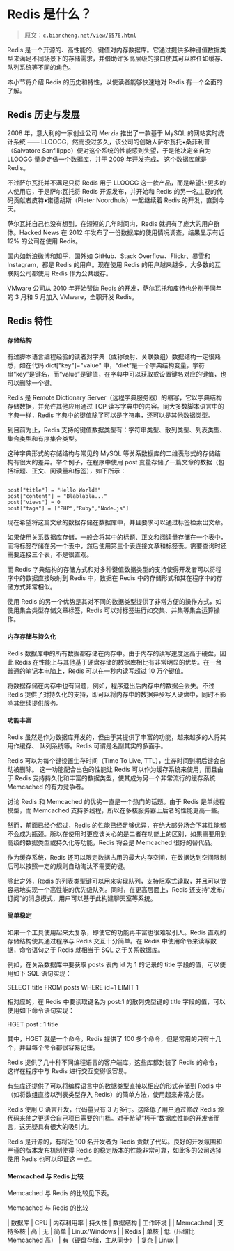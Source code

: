 # Redis 是什么？

> 原文：[`c.biancheng.net/view/6576.html`](http://c.biancheng.net/view/6576.html)

Redis 是一个开源的、高性能的、键值对内存数据库。它通过提供多种键值数据类型来满足不同场景下的存储需求，并借助许多高层级的接口使其可以胜任如缓存、队列系统等不同的角色。

本小节将介绍 Redis 的历史和特性，以使读者能够快速地对 Redis 有一个全面的了解。

## Redis 历史与发展

2008 年，意大利的一家创业公司 Merzia 推出了一款基于 MySQL 的网站实时统计系统 —— LLOOGG，然而没过多久，该公司的创始人萨尔瓦托•桑菲利普（Salvatore Sanfilippo）便对这个系统的性能感到失望，于是他决定亲自为 LLOOGG 量身定做一个数据库，并于 2009 年开发完成， 这个数据库就是 Redis。

不过萨尔瓦托并不满足只将 Redis 用于 LLOOGG 这一款产品，而是希望让更多的人使用它，于是萨尔瓦托将 Redis 开源发布，并开始和 Redis 的另一名主要的代码贡献者皮特•诺德胡斯（Pieter Noordhuis）一起继续着 Redis 的开发，直到今天。

萨尔瓦托自己也没有想到，在短短的几年时间内，Redis 就拥有了庞大的用户群体。Hacked News 在 2012 年发布了一份数据库的使用情况调查，结果显示有近 12% 的公司在使用 Redis。

国内如新浪微博和知乎，国外如 GitHub、Stack Overflow、Flickr、暴雪和 Instagram，都是 Redis 的用户。现在使用 Redis 的用户越来越多，大多数的互联网公司都使用 Redis 作为公共缓存。

VMware 公司从 2010 年开始赞助 Redis 的开发，萨尔瓦托和皮特也分别于同年的 3 月和 5 月加入 VMware，全职开发 Redis。

## Redis 特性

#### 存储结构

有过脚本语言编程经验的读者对字典（或称映射、关联数组）数据结构一定很熟悉，如在代码 dict["key"]="value" 中，“diet”是一个字典结构变量，字符串“key”是键名，而“value”是键值，在字典中可以获取或设置键名对应的键值，也可以删除一个键。

Redis 是 Remote Dictionary Server（远程字典服务器）的缩写，它以字典结构存储数据，并允许其他应用通过 TCP 读写字典中的内容。同大多数脚本语言中的字典一样，Redis 字典中的键值除了可以是字符串，还可以是其他数据类型。

到目前为止，Redis 支持的键值数据类型有：字符串类型、散列类型、列表类型、集合类型和有序集合类型。

这种字典形式的存储结构与常见的 MySQL 等关系数据库的二维表形式的存储结构有很大的差异。举个例子，在程序中使用 post 变量存储了一篇文章的数据（包括标题、正文、阅读量和标签），如下所示：

```

post["title"] = "Hello World!"
post["content"] = "Blablabla..."
post["views"] = 0
post["tags"] = ["PHP","Ruby","Node.js"]
```

现在希望将这篇文章的数据存储在数据库中，并且要求可以通过标签检索岀文章。

如果使用关系数据库存储，一般会将其中的标题、正文和阅读量存储在一个表中，而将标签存储在另一个表中，然后使用第三个表连接文章和标签表。需要查询时还需要连接三个表，不是很直观。

而 Redis 字典结构的存储方式和对多种键值数据类型的支持使得开发者可以将程序中的数据直接映射到 Redis 中，数据在 Redis 中的存储形式和其在程序中的存储方式非常相似。

使用 Redis 的另一个优势是其对不同的数据类型提供了非常方便的操作方式，如使用集合类型存储文章标签，Redis 可以对标签进行如交集、并集等集合运算操作。

#### 内存存储与持久化

Redis 数据库中的所有数据都存储在内存中。由于内存的读写速度远高于硬盘，因此 Redis 在性能上与其他基于硬盘存储的数据库相比有非常明显的优势。在一台普通的笔记本电脑上，Redis 可以在一秒内读写超过 10 万个键值。

将数据存储在内存中也有问题，例如，程序退出后内存中的数据会丢失。不过 Redis 提供了对持久化的支持，即可以将内存中的数据异步写入硬盘中，同时不影响其继续提供服务。

#### 功能丰富

Redis 虽然是作为数据库开发的，但由于其提供了丰富的功能，越来越多的人将其用作缓存、 队列系统等。Redis 可谓是名副其实的多面手。

Redis 可以为每个键设置生存时间（Time To Live, TTL），生存时间到期后键会自动被删除。 这一功能配合出色的性能让 Redis 可以作为缓存系统来使用，而且由于 Redis 支持持久化和丰富的数据类型，使其成为另一个非常流行的缓存系统 Memcached 的有力竞争者。

讨论 Redis 和 Memcached 的优劣一直是一个热门的话题。由于 Redis 是单线程模型，而 Memcached 支持多线程，所以在多核服务器上后者的性能更高一些。

然而，前面已经介绍过，Redis 的性能已经足够优异，在绝大部分场合下其性能都不会成为瓶颈。所以在使用时更应该关心的是二者在功能上的区别，如果需要用到高级的数据类型或持久化等功能，Redis 将会是 Memcached 很好的替代品。

作为缓存系统，Redis 还可以限定数据占用的最大内存空间，在数据达到空间限制后可以按照一定的规则自动淘汰不需要的键。

除此之外，Redis 的列表类型键可以用来实现队列，支持阻塞式读取，并且可以很容易地实现一个高性能的优先级队列。同时，在更高层面上，Redis 还支持“发布/订阅”的消息模式，用户可以基于此构建聊天室等系统。

#### 简单稳定

如果一个工具使用起来太复杂，即使它的功能再丰富也很难吸引人。Redis 直观的存储结构使其通过程序与 Redis 交互十分简单。在 Redis 中使用命令来读写数据，命令语句之于 Redis 就相当于 SQL 之于关系数据库。

例如，在关系数据库中要获取 posts 表内 id 为 1 的记录的 title 字段的值，可以使用如下 SQL 语句实现：

SELECT title FROM posts WHERE id=1 LIMIT 1

相对应的，在 Redis 中要读取键名为 post:1 的散列类型键的 title 字段的值，可以使用如下命令语句实现：

HGET post : 1 title

其中，HGET 就是一个命令。Redis 提供了 100 多个命令，但是常用的只有十几个，并且每个命令都很容易记住。

Redis 提供了几十种不同编程语言的客户端库，这些库都封装了 Redis 的命令，这样在程序中与 Redis 进行交互变得很容易。

有些库还提供了可以将编程语言中的数据类型直接以相应的形式存储到 Redis 中（如将数组直接以列表类型存入 Redis）的简单方法，使用起来非常方便。

Redis 使用 C 语言开发，代码量只有 3 万多行。这降低了用户通过修改 Redis 源代码来使之更适合自己项目需要的门槛。对于希望“榨干”数据库性能的开发者而言，这无疑具有很大的吸引力。

Redis 是开源的，有将近 100 名开发者为 Redis 贡献了代码。良好的开发氛围和严谨的版本发布机制使得 Redis 的稳定版本的性能非常可靠，如此多的公司选择使用 Redis 也可以印证这 一点。

#### Memcached 与 Redis 比较

Memcached 与 Redis 的比较见下表。

Memcached 与 Redis 的比较

| 数据库 | CPU | 内存利用率 | 持久性 | 数据结构 | 工作环境 |
| Memcached | 支持多核 | 高 | 无 | 简单 | Linux/Windows |
| Redis | 单核 | 低（压缩比 Memcached 高） | 有（硬盘存储，主从同步） | 复杂 | Linux |